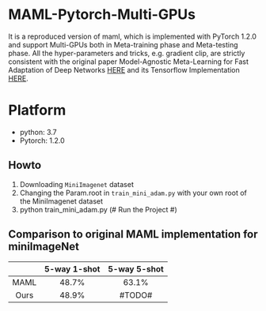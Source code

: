 # MAML-Pytorch-Multi-GPUs
It is a reproduced version of maml, which is implemented with PyTorch 1.2.0 and support Multi-GPUs both in Meta-training phase and Meta-testing phase. All the hyper-parameters and tricks, e.g. gradient clip, are strictly consistent with the original paper Model-Agnostic Meta-Learning for Fast Adaptation of Deep Networks [HERE](https://arxiv.org/abs/1703.03400) and its Tensorflow Implementation [HERE](https://github.com/cbfinn/maml).

# Platform
- python: 3.7
- Pytorch: 1.2.0

## Howto
1. Downloading `MiniImagenet` dataset
2. Changing the Param.root in `train_mini_adam.py` with your own root of the MiniImagenet dataset
3. python train_mini_adam.py   (# Run the Project #)


## Comparison to original MAML implementation for miniImageNet

|      | 5-way 1-shot | 5-way 5-shot |
|:----:|:------------:|:------------:|
| MAML |     48.7%    |     63.1%    |
| Ours |     48.9%    |     #TODO#   |
